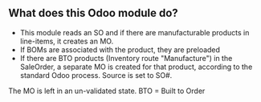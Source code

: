## What does this Odoo module do?

- This module reads an SO and if there are manufacturable products in line-items, it creates an MO.
- If BOMs are associated with the product, they are preloaded
- If there are BTO products (Inventory route "Manufacture") in the SaleOrder, a separate MO is created for that product, according to the standard Odoo process.  Source is set to SO#.

The MO is left in an un-validated state. 
BTO = Built to Order
